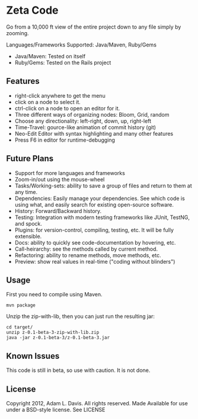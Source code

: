 Zeta Code
========================

Go from a 10,000 ft view of the entire project down to any file simply by zooming.

Languages/Frameworks Supported: Java/Maven, Ruby/Gems

* Java/Maven: Tested on itself
* Ruby/Gems: Tested on the Rails project

Features
--------
* right-click anywhere to get the menu
* click on a node to select it.
* ctrl-click on a node to open an editor for it.
* Three different ways of organizing nodes: Bloom, Grid, random
* Choose any directionality: left-right, down, up, right-left
* Time-Travel: gource-like animation of commit history (git)
* Neo-Edit Editor with syntax highlighting and many other features
* Press F6 in editor for runtime-debugging

Future Plans
------------
* Support for more languages and frameworks
* Zoom-in/out using the mouse-wheel
* Tasks/Working-sets: ability to save a group of files and return to them at any time.
* Dependencies: Easily manage your dependencies. See which code is using what, and easily search for existing open-source software.
* History: Forward/Backward history.
* Testing: Integration with modern testing frameworks like JUnit, TestNG, and spock.
* Plugins: for version-control, compiling, testing, etc. It will be fully extensible.
* Docs: ability to quickly see code-documentation by hovering, etc.
* Call-heirarchy: see the methods called by current method.
* Refactoring: ability to rename methods, move methods, etc.
* Preview: show real values in real-time ("coding without blinders")

Usage
-----

First you need to compile using Maven.

	mvn package

Unzip the zip-with-lib, then you can just run the resulting jar:

	cd target/
	unzip z-0.1-beta-3-zip-with-lib.zip
	java -jar z-0.1-beta-3/z-0.1-beta-3.jar


Known Issues
-------------
This code is still in beta, so use with caution. It is not done.


License
-------

Copyright 2012, Adam L. Davis. All rights reserved.
Made Available for use under a BSD-style license. See LICENSE

